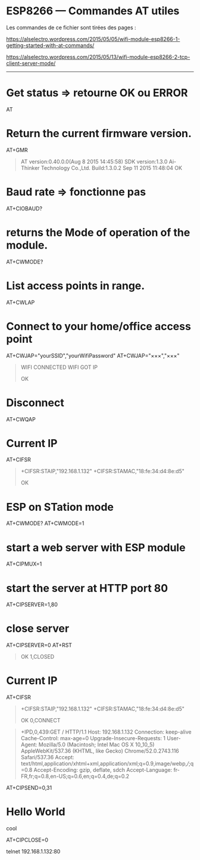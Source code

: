 
ESP8266 — Commandes AT utiles
=============================

Les commandes de ce fichier sont tirées des pages :

<https://alselectro.wordpress.com/2015/05/05/wifi-module-esp8266-1-getting-started-with-at-commands/>

<https://alselectro.wordpress.com/2015/05/13/wifi-module-esp8266-2-tcp-client-server-mode/>

---

# Get status ⇒ retourne OK ou ERROR
AT

# Return the current firmware version.
AT+GMR

> AT version:0.40.0.0(Aug  8 2015 14:45:58)
> SDK version:1.3.0
> Ai-Thinker Technology Co.,Ltd.
> Build:1.3.0.2 Sep 11 2015 11:48:04
> OK

# Baud rate ⇒ fonctionne pas
AT+CIOBAUD?

# returns the Mode of operation of the module.
AT+CWMODE?

# List access points in range.
AT+CWLAP

# Connect to your home/office access point
AT+CWJAP="yourSSID","yourWifiPassword"
AT+CWJAP="×××","×××"

> WIFI CONNECTED
> WIFI GOT IP
>
> OK

# Disconnect
AT+CWQAP

# Current IP
AT+CIFSR

> +CIFSR:STAIP,"192.168.1.132"
> +CIFSR:STAMAC,"18:fe:34:d4:8e:d5"
>
> OK

#  ESP on STation mode
AT+CWMODE?
AT+CWMODE=1

# start a web server with ESP module
AT+CIPMUX=1

# start the server at HTTP port 80
AT+CIPSERVER=1,80

# close server
AT+CIPSERVER=0
AT+RST

> OK
> 1,CLOSED

# Current IP
AT+CIFSR

> +CIFSR:STAIP,"192.168.1.132"
> +CIFSR:STAMAC,"18:fe:34:d4:8e:d5"
>
> OK
0,CONNECT

> +IPD,0,439:GET / HTTP/1.1
> Host: 192.168.1.132
> Connection: keep-alive
> Cache-Control: max-age=0
> Upgrade-Insecure-Requests: 1
> User-Agent: Mozilla/5.0 (Macintosh; Intel Mac OS X 10_10_5) AppleWebKit/537.36 (KHTML, like Gecko) Chrome/52.0.2743.116 Safari/537.36
> Accept: text/html,application/xhtml+xml,application/xml;q=0.9,image/webp,*/*;q=0.8
> Accept-Encoding: gzip, deflate, sdch
> Accept-Language: fr-FR,fr;q=0.8,en-US;q=0.6,en;q=0.4,de;q=0.2


AT+CIPSEND=0,31
<h1>Hello World</h1><p>cool</p>
AT+CIPCLOSE=0


telnet 192.168.1.132:80
